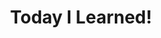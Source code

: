 ---
title: "Today I Learned!"
permalink: /categories/TIL/githubpage
layout: category
author_profile: true
taxonomy: GitHub Page
---